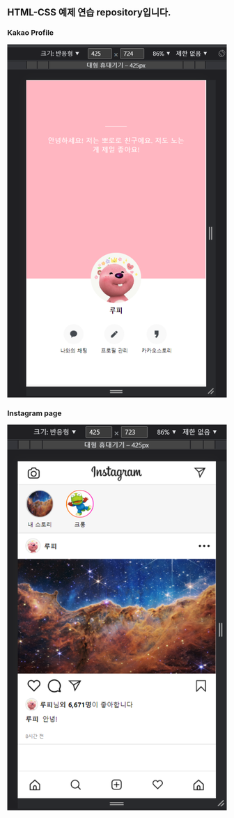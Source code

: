 ## HTML-CSS 예제 연습 repository입니다.

### Kakao Profile

![반응형](./readme-images/kakao-responsive.png)

### Instagram page

![반응형](./readme-images/instagram-responsive.png)
